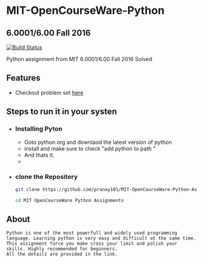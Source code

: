 
# MIT-OpenCourseWare-Python
## 6.0001/6.00 Fall 2016


[![Build Status](https://travis-ci.org/joemccann/dillinger.svg?branch=master)](https://travis-ci.org/joemccann/dillinger)

Python assignment from MIT 6.0001/6.00 Fall 2016 Solved


## Features

- Checkout problem set [here](https://ocw.mit.edu/courses/electrical-engineering-and-computer-science/6-0001-introduction-to-computer-science-and-programming-in-python-fall-2016/assignments/)



## Steps to run it in your systen


- ### Installing Pyton  
    - Goto python.org and downlaod the latest version of python
    - install and make sure to check "add python to path "
    - And thats it.
    - 
- ###  clone the Repository
    
     ```sh
    git clone https://github.com/pranay101/MIT-OpenCourseWare-Python-Assignments
    ```
     ```sh
    cd MIT OpenCourseWare Python Assignments
    ```

## About
	Python is one of the most powerfull and widely used programming language. Learning python is very easy and difficult at the same time. This assignment force you make cross your limit and polish your skills. Highly recommended for beginners.
	All the details are provided in the link.



